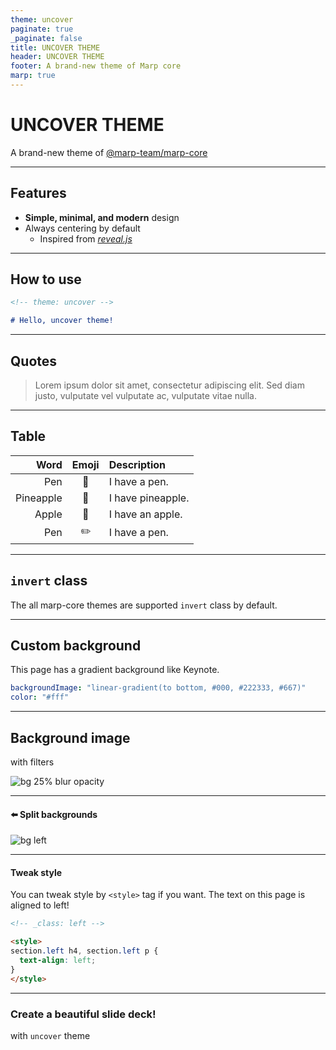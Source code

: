 ```yaml
---
theme: uncover
paginate: true
_paginate: false
title: UNCOVER THEME
header: UNCOVER THEME
footer: A brand-new theme of Marp core
marp: true
---
```


<!--
_backgroundColor: "#235"
_color: "#fff"
_header: ""
_footer: ""
-->

# UNCOVER THEME <!--fit-->

A brand-new theme of [@marp-team/marp-core](https://github.com/marp-team/marp-core)

---

## Features

- **Simple, minimal, and modern** design
- Always centering by default
  - Inspired from *[reveal.js](https://revealjs.com/)*

---

## How to use

```markdown
<!-- theme: uncover -->

# Hello, uncover theme!
```

---

## Quotes

> Lorem ipsum dolor sit amet, consectetur adipiscing elit. Sed diam justo, vulputate vel vulputate ac, vulputate vitae nulla.

---

<!-- _footer: "Refer to: https://www.youtube.com/watch?v=0E00Zuayv9Q" -->

## Table

|Word|Emoji|Description|
|---:|:---:|:---|
|Pen|:pencil:|I have a pen.|
|Pineapple|:pineapple:|I have pineapple.|
|Apple|:apple:|I have an apple.|
|Pen|:pencil2:|I have a pen.|

---

<!-- _class: invert -->

## `invert` class

The all marp-core themes are supported `invert` class by default.

---

<!--
_backgroundImage: "linear-gradient(to bottom, #000, #222333, #667)"
_color: "#fff"
_class: invert
-->

## Custom background

This page has a gradient background like Keynote.

```yaml
backgroundImage: "linear-gradient(to bottom, #000, #222333, #667)"
color: "#fff"
```

---

## Background image

with filters

![bg 25% blur opacity](https://raw.githubusercontent.com/yhatt/marp/master/images/marp.png)

---

<!-- _footer: "*Photo by [Mathias Appel](https://flic.kr/p/CYCmp5).*" -->

#### :arrow_left: Split backgrounds

![bg left](https://c2.staticflickr.com/2/1688/24269660074_b675f702d7_h.jpg)

---

<!-- _class: left -->

#### Tweak style

You can tweak style by `<style>` tag if you want. The text on this page is aligned to left!

```html
<!-- _class: left -->

<style>
section.left h4, section.left p {
  text-align: left;
}
</style>
```

<style>
section.left h4, section.left p {
  text-align: left;
}
</style>

---


<!--
_header: ""
_footer: "Created by Yuki Hattori ([@yhatt](https://github.com/yhatt))"
-->

### Create a beautiful slide deck! <!--fit-->

with `uncover` theme